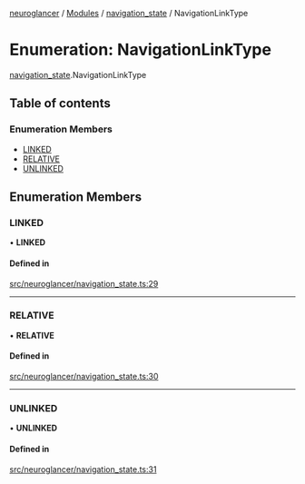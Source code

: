 [neuroglancer](../README.md) / [Modules](../modules.md) / [navigation\_state](../modules/navigation_state.md) / NavigationLinkType

# Enumeration: NavigationLinkType

[navigation_state](../modules/navigation_state.md).NavigationLinkType

## Table of contents

### Enumeration Members

- [LINKED](navigation_state.NavigationLinkType.md#linked)
- [RELATIVE](navigation_state.NavigationLinkType.md#relative)
- [UNLINKED](navigation_state.NavigationLinkType.md#unlinked)

## Enumeration Members

### LINKED

• **LINKED**

#### Defined in

[src/neuroglancer/navigation_state.ts:29](https://github.com/ActiveBrainAtlas2/neuroglancer/blob/285e65d7/src/neuroglancer/navigation_state.ts#L29)

___

### RELATIVE

• **RELATIVE**

#### Defined in

[src/neuroglancer/navigation_state.ts:30](https://github.com/ActiveBrainAtlas2/neuroglancer/blob/285e65d7/src/neuroglancer/navigation_state.ts#L30)

___

### UNLINKED

• **UNLINKED**

#### Defined in

[src/neuroglancer/navigation_state.ts:31](https://github.com/ActiveBrainAtlas2/neuroglancer/blob/285e65d7/src/neuroglancer/navigation_state.ts#L31)

